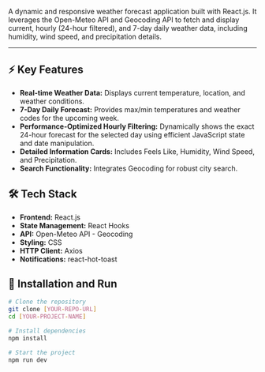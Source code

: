 A dynamic and responsive weather forecast application built with React.js. It leverages the Open-Meteo API and Geocoding API to fetch and display current, hourly (24-hour filtered), and 7-day daily weather data, including humidity, wind speed, and precipitation details.

---

## ⚡️ Key Features

* **Real-time Weather Data:** Displays current temperature, location, and weather conditions.
* **7-Day Daily Forecast:** Provides max/min temperatures and weather codes for the upcoming week.
* **Performance-Optimized Hourly Filtering:** Dynamically shows the exact 24-hour forecast for the selected day using efficient JavaScript state and date manipulation.
* **Detailed Information Cards:** Includes Feels Like, Humidity, Wind Speed, and Precipitation.
* **Search Functionality:** Integrates Geocoding for robust city search.

## 🛠 Tech Stack

* **Frontend:** React.js
* **State Management:** React Hooks 
* **API:** Open-Meteo API - Geocoding
* **Styling:** CSS
* **HTTP Client:** Axios
* **Notifications:** react-hot-toast

## 🚀 Installation and Run

```bash
# Clone the repository
git clone [YOUR-REPO-URL]
cd [YOUR-PROJECT-NAME]

# Install dependencies
npm install

# Start the project
npm run dev

